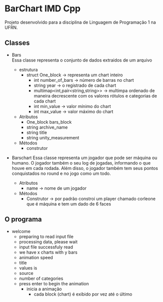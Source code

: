 # BarChart IMD Cpp
Projeto desenvolvido para a disciplina de Linguagem de Programação 1 na UFRN. 
## Classes  
* Bars   
Essa classe representa o conjunto de dados extraidos de um arquivo
	* estrutura
		* struct One_block -> representa um chart inteiro
			* int number_of_bars -> número de barras no chart
			* string year -> o registrado de cada chart
			* multimap<int,pair<string,string>> -> multimpa ordenado de maneira decrescente com os valores rótulos e categorias de cada chart
			* int min_value -> valor mínimo do chart
			* int max_value -> valor máximo do chart		
	* Atributos 
		* One_block bars_block
		* string archive_name
		* string title
		* string unity_measurement
	* Métodos  
		* construtor 

* Barschart 
 Essa classe representa um jogador que pode ser máquina ou humano.
 O jogador também o seu log de jogadas, informando o que houve em cada
 rodada. Além disso, o jogador também tem seus pontos conquistados no
 round e no jogo como um todo.  
	* Atributos 
		* name -> nome de um jogador  
	* Métodos  
		* Construtor -> por padrão constroi um player chamado corleone que é máquina e tem um dado de 6 faces  


## O programa
* welcome
	* preparing to read input file
	* processing data, please wait
	* input file successfuly read
	* we have x charts with y bars
	* animation speed 
	* title
	* values is
	* source
	* number of categories
	* press enter to begin the animation
		* inicia a animação
			* cada block (chart) é exibido por vez até o último
